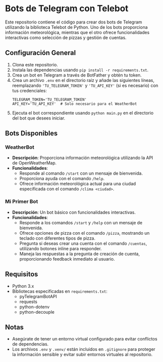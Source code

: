 # Bots de Telegram con Telebot

Este repositorio contiene el código para crear dos bots de Telegram utilizando la biblioteca Telebot de Python. Uno de los bots proporciona información meteorológica, mientras que el otro ofrece funcionalidades interactivas como selección de pizzas y gestión de cuentas.

## Configuración General

1. Clona este repositorio.
2. Instala las dependencias usando `pip install -r requirements.txt`.
3. Crea un bot en Telegram a través de BotFather y obtén tu token.
4. Crea un archivo `.env` en el directorio raíz y añade las siguientes líneas, reemplazando `'TU_TELEGRAM_TOKEN'` y `'TU_API_KEY'` (si es necesario) con tus credenciales:
   ```
   TELEGRAM_TOKEN='TU_TELEGRAM_TOKEN'
   API_KEY='TU_API_KEY'  # Solo necesario para el WeatherBot
   ```
5. Ejecuta el bot correspondiente usando `python main.py` en el directorio del bot que desees iniciar.

## Bots Disponibles

### WeatherBot

- **Descripción**: Proporciona información meteorológica utilizando la API de OpenWeatherMap.
- **Funcionalidades**:
  - Responde al comando `/start` con un mensaje de bienvenida.
  - Proporciona ayuda con el comando `/help`.
  - Ofrece información meteorológica actual para una ciudad especificada con el comando `/clima <ciudad>`.

### Mi Primer Bot

- **Descripción**: Un bot básico con funcionalidades interactivas.
- **Funcionalidades**:
  - Responde a los comandos `/start` y `/help` con un mensaje de bienvenida.
  - Ofrece opciones de pizza con el comando `/pizza`, mostrando un teclado con diferentes tipos de pizza.
  - Pregunta si deseas crear una cuenta con el comando `/cuentas`, utilizando botones inline para responder.
  - Maneja las respuestas a la pregunta de creación de cuenta, proporcionando feedback inmediato al usuario.

## Requisitos

- Python 3.x
- Bibliotecas especificadas en `requirements.txt`:
  - pyTelegramBotAPI
  - requests
  - python-dotenv
  - python-decouple

## Notas

- Asegúrate de tener un entorno virtual configurado para evitar conflictos de dependencias.
- Los archivos `.env` y `.venv/` están incluidos en `.gitignore` para proteger la información sensible y evitar subir entornos virtuales al repositorio.
